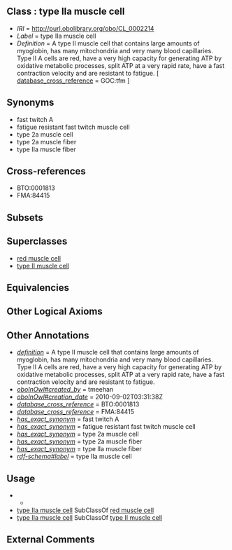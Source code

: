 
## Class : type IIa muscle cell

 * *IRI* = http://purl.obolibrary.org/obo/CL_0002214
 * *Label* = type IIa muscle cell
 * *Definition* = A type II muscle cell that contains large amounts of myoglobin, has many mitochondria and very many blood capillaries. Type II A cells are red, have a very high capacity for generating ATP by oxidative metabolic processes, split ATP at a very rapid rate, have a fast contraction velocity and are resistant to fatigue. [ [database_cross_reference](../../ef/oboInOwl#hasDbXref.md) = GOC:tfm ]

## Synonyms

 * fast twitch A
 * fatigue resistant fast twitch muscle cell
 * type 2a muscle cell
 * type 2a muscle fiber
 * type IIa muscle fiber

## Cross-references

 * BTO:0001813
 * FMA:84415

## Subsets


## Superclasses

 * [red muscle cell](../../CL/10/CL_0002210.md)
 * [type II muscle cell](../../CL/12/CL_0002212.md)

## Equivalencies


## Other Logical Axioms


## Other Annotations

 * *[definition](../../IAO/15/IAO_0000115.md)* = A type II muscle cell that contains large amounts of myoglobin, has many mitochondria and very many blood capillaries. Type II A cells are red, have a very high capacity for generating ATP by oxidative metabolic processes, split ATP at a very rapid rate, have a fast contraction velocity and are resistant to fatigue.
 * *[oboInOwl#created_by](../../oboInOwl#created/by/oboInOwl#created_by.md)* = tmeehan
 * *[oboInOwl#creation_date](../../oboInOwl#creation/te/oboInOwl#creation_date.md)* = 2010-09-02T03:31:38Z
 * *[database_cross_reference](../../ef/oboInOwl#hasDbXref.md)* = BTO:0001813
 * *[database_cross_reference](../../ef/oboInOwl#hasDbXref.md)* = FMA:84415
 * *[has_exact_synonym](../../ym/oboInOwl#hasExactSynonym.md)* = fast twitch A
 * *[has_exact_synonym](../../ym/oboInOwl#hasExactSynonym.md)* = fatigue resistant fast twitch muscle cell
 * *[has_exact_synonym](../../ym/oboInOwl#hasExactSynonym.md)* = type 2a muscle cell
 * *[has_exact_synonym](../../ym/oboInOwl#hasExactSynonym.md)* = type 2a muscle fiber
 * *[has_exact_synonym](../../ym/oboInOwl#hasExactSynonym.md)* = type IIa muscle fiber
 * *[rdf-schema#label](../../el/rdf-schema#label.md)* = type IIa muscle cell

## Usage

 * -
 * [type IIa muscle cell](../../CL/14/CL_0002214.md) SubClassOf [red muscle cell](../../CL/10/CL_0002210.md)
 * [type IIa muscle cell](../../CL/14/CL_0002214.md) SubClassOf [type II muscle cell](../../CL/12/CL_0002212.md)

## External Comments

